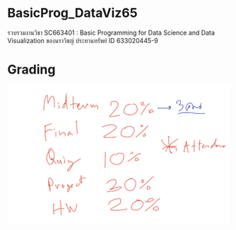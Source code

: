 # BasicProg_DataViz65
รวบรวมงานวิชา SC663401 : Basic Programming for Data Science and Data Visualization ของนราวิชญ์ ประทานทรัพย์ ID 633020445-9

# Grading
![grading image](Grading.jpg)
